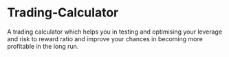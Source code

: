 # Trading-Calculator
A trading calculator which helps you in testing and optimising your leverage and risk to reward ratio and improve your chances in becoming more profitable in the long run.
